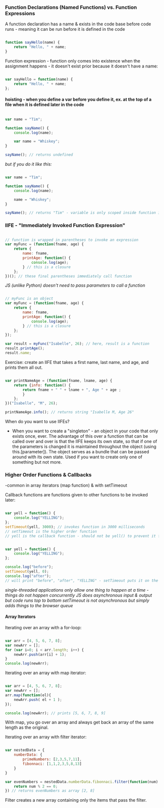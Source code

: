 ### Function Declarations (Named Functions) vs. Function Expressions

A function declaration has a name & exists in the code base before code runs - meaning it can be run before it is defined in the code
```javascript

function sayHello(name) {
    return "Hello, " + name;
}

```
Function expression - function only comes into existence when the assignment happens - it doesn't exist prior because it doesn't have a name:
```javascript

var sayHello = function(name) {
    return "Hello, " + name;
};

```

#### hoisting - when you define a var before you define it, ex. at the top of a file when it is defined later in the code
```javascript

var name = "Tim";

function sayName() {
    console.log(name);

    var name = "Whiskey";
}

sayName(); // returns undefined

```
*but if you do it like this:*

```javascript

var name = "Tim";

function sayName() {
    console.log(name);

    name = "Whiskey";
}

sayName(); // returns "Tim" - variable is only scoped inside function if the var name is used

```

### IIFE - "Immediately Invoked Function Expression"

```javascript

// function is wrapped in parentheses to invoke an expression
var myFunc = (function(fname, age) {
    return {
        name: fname,
        printAge: function() {
            console.log(age);
        } // this is a closure
    };
})(); // these final parentheses immediately call function

```
_JS (unlike Python) doesn't need to pass parameters to call a function_
```javascript

// myFunc is an object
var myFunc = (function(fname, age) {
    return {
        name: fname,
        printAge: function() {
            console.log(age);
        } // this is a closure
    };
});

var result = myFunc("Isabelle", 26); // here, result is a function
result.printAge();
result.name;

```



Exercise: create an IIFE that takes a first name, last name, and age, and prints them all out.

```javascript

var printNameAge = (function(fname, lname, age) {
    return {info: function() {
        return fname + " " + lname + ", Age " + age ;
        }
    }; 
})("Isabelle", "M", 26);

printNameAge.info(); // returns string "Isabelle M, Age 26" 

```

When do you want to use IIFEs?
  - When you want to create a "singleton" - an object in your code that only exists once, ever. The advantage of this over a function that can be called over and over is that the IIFE keeps its own state, so that if one of the parameters is changed it is maintained throughout the object (using this.[parameter]). The object serves as a bundle that can be passed around with its own state. Used if you want to create only one of something but not more.

### Higher Order Functions & Callbacks
-common in array iterators (map function) & with setTimeout

Callback functions are functions given to other functions to be invoked later:

```javascript

var yell = function() {
    console.log("YELLING");
};
setTimeout(yell, 3000); // invokes function in 3000 milliseconds
// setTimeout is the higher order function
// yell is the callback function - should not be yell() to prevent it from being prematurely called

```

```javascript

var yell = function() {
    console.log("YELLING");
};

console.log("before");
setTimeout(yell, 0); 
console.log("after");
// will print "before", "after", "YELLING" - setTimeout puts it on the queue to be run at the end of loaded code

```
_single-threaded applications only allow one thing to happen at a time - things do not happen concurrently_
_JS does asynchronous input & output but code runs top to bottom_
_setTimeout is not asynchronous but simply adds things to the browser queue_

#### Array Iterators

Iterating over an array with a for-loop:
```javascript

var arr = [4, 5, 6, 7, 8];
var newArr = [];
for (var i=0; i < arr.length; i++) {
    newArr.push(arr[i] + 1);
}
console.log(newArr);

```

Iterating over an array with map iterator:
```javascript

var arr = [4, 5, 6, 7, 8];
var newArr = [];
arr.map(function(el){
    newArr.push( el + 1 );
});

console.log(newArr); // prints [5, 6, 7, 8, 9]

```
With map, you go over an array and always get back an array of the same length as the original.

Iterating over an array with filter iterator:
```javascript

var nestedData = {
    numberData: {
        primeNumbers: [2,3,5,7,11],
        fibonnaci: [1,1,2,3,5,8,13]
    }
}

var evenNumbers = nestedData.numberData.fibonnaci.filter(function(num) {
    return num % 2 == 0;
}) // returns evenNumbers as array [2, 8]

```
Filter creates a new array containing only the items that pass the filter.
